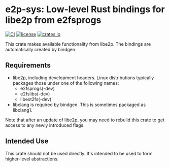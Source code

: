 # e2p-sys: Low-level Rust bindings for libe2p from e2fsprogs

[![CI](https://github.com/michaellass/e2p-sys/actions/workflows/ci.yml/badge.svg)](https://github.com/michaellass/e2p-sys/actions/workflows/ci.yml)
[![license](https://img.shields.io/github/license/michaellass/e2p-sys.svg)](https://github.com/michaellass/e2p-sys/blob/master/LICENSE)
[![crates.io](https://img.shields.io/crates/v/e2p-sys.svg)](https://crates.io/crates/e2p-sys)

This crate makes available functionality from libe2p. The bindings are automatically created by bindgen.

## Requirements
* libe2p, including development headers. Linux distributions typically packages those under one of the following names:
  * e2fsprogs(-dev)
  * e2fslibs(-dev)
  * libext2fs(-dev)
* libclang is required by bindgen. This is sometimes packaged as libclang1.

Note that after an update of libe2p, you may need to rebuild this crate to get access to any newly introduced flags.

## Intended Use
This crate should not be used directly. It's intended to be used to form higher-level abstractions.
